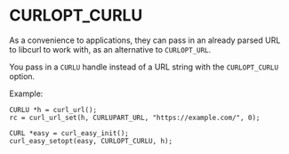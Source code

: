 # CURLOPT\_CURLU

As a convenience to applications, they can pass in an already parsed URL to
libcurl to work with, as an alternative to `CURLOPT_URL`.

You pass in a `CURLU` handle instead of a URL string with the `CURLOPT_CURLU`
option.

Example:

    CURLU *h = curl_url();
    rc = curl_url_set(h, CURLUPART_URL, "https://example.com/", 0);

    CURL *easy = curl_easy_init();
    curl_easy_setopt(easy, CURLOPT_CURLU, h);
